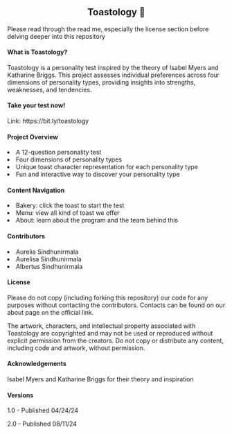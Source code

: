 # <h2 align = "center"> Toastology 🍞 </h2>
<p> Please read through the read me, especially the license section before delving deeper into this repository </p>

<h4> What is Toastology? </h4>
  <p> Toastology is a personality test inspired by the theory of Isabel Myers and Katharine Briggs. This project assesses individual preferences across four dimensions of personality types, providing insights into strengths, weaknesses, and tendencies. <p>
<h4> Take your test now! </h4>
  <p> Link: https://bit.ly/toastology </p>
<h4> Project Overview </h4>
  <li> A 12-question personality test </li>
  <li> Four dimensions of personality types </li>
  <li> Unique toast character representation for each personality type </li>
  <li> Fun and interactive way to discover your personality type </li>
<h4> Content Navigation </h4>
  <li> Bakery: click the toast to start the test </li>
  <li> Menu: view all kind of toast we offer </li>
  <li> About: learn about the program and the team behind this </li>
<h4> Contributors </h4>
  <li> Aurelia Sindhunirmala </li>
  <li> Aurelisa Sindhunirmala </li>
  <li> Albertus Sindhunirmala </li>
<h4> License </h4>
  <p> Please do not copy (including forking this repository) our code for any purposes without contacting the contributors. Contacts can be found on our about page on the official link. <p>
  <p> The artwork, characters, and intellectual property associated with Toastology are copyrighted and may not be used or reproduced without explicit permission from the creators. Do not copy or distribute any content, including code and artwork, without permission. </p>
<h4> Acknowledgements </h4>
  <p> Isabel Myers and Katharine Briggs for their theory and inspiration </p>
<h4> Versions </h4>
  <p> 1.0 - Published 04/24/24</p>
  <p> 2.0 - Published 08/11/24</p>
